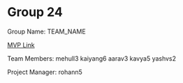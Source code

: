 # Group 24
Group Name: TEAM_NAME

[MVP Link](http://cs196.cs.illinois.edu)

Team Members:
mehull3
kaiyang6
aarav3
kavya5
yashvs2


Project Manager: rohann5
